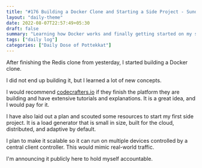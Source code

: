 ```yaml
---
title: "#176 Building a Docker Clone and Starting a Side Project - Sunday, 7th August 2022"
layout: "daily-theme"
date: 2022-08-07T22:57:49+05:30
draft: false
summary: "Learning how Docker works and finally getting started on my side project. Posting publicly for accountability."
tags: ["daily log"]
categories: ["Daily Dose of Pottekkat"]
---
```


After finishing the Redis clone from yesterday, I started building a Docker clone.

I did not end up building it, but I learned a lot of new concepts.

I would recommend [codecrafters.io](https://codecrafters.io/) if they finish the platform they are building and have extensive tutorials and explanations. It is a great idea, and I would pay for it.

I have also laid out a plan and scouted some resources to start my first side project. It is a load generator that is small in size, built for the cloud, distributed, and adaptive by default.

I plan to make it scalable so it can run on multiple devices controlled by a central client controller. This would mimic real-world traffic.

I'm announcing it publicly here to hold myself accountable.

